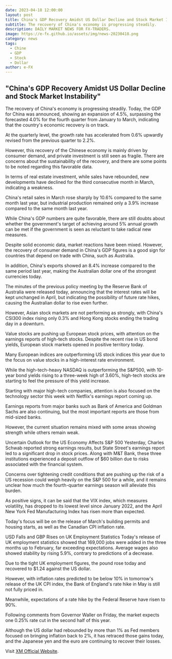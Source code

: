 ```yaml
---
date: 2023-04-18 12:00:00
layout: post
title: China's GDP Recovery Amidst US Dollar Decline and Stock Market Instability
subtitle: The recovery of China's economy is progressing steadily.
description: DAILY MARKET NEWS FOR FX-TRADERS.
image: https://e-fx.github.io/assets/img/news-20230418.png
category: news
tags:
  - Chine
  - GDP
  - Stock
  - Dollar
author: e-FX
---
```


##  "China's GDP Recovery Amidst US Dollar Decline and Stock Market Instability"

The recovery of China's economy is progressing steadily. Today, the GDP for China was announced, showing an expansion of 4.5%, surpassing the forecasted 4.0% for the fourth quarter from January to March, indicating that the country's economic recovery is on track.

At the quarterly level, the growth rate has accelerated from 0.6% upwardly revised from the previous quarter to 2.2%.

However, this recovery of the Chinese economy is mainly driven by consumer demand, and private investment is still seen as fragile. There are concerns about the sustainability of the recovery, and there are some points to be noted regarding this favorable data.

In terms of real estate investment, while sales have rebounded, new developments have declined for the third consecutive month in March, indicating a weakness.

China's retail sales in March rose sharply by 10.6% compared to the same month last year, but industrial production remained only a 3.9% increase compared to the same month last year.

While China's GDP numbers are quite favorable, there are still doubts about whether the government's target of achieving around 5% annual growth can be met if the government is seen as reluctant to take radical new measures.

Despite solid economic data, market reactions have been mixed. However, the recovery of consumer demand in China's GDP figures is a good sign for countries that depend on trade with China, such as Australia.

In addition, China's exports showed an 8.4% increase compared to the same period last year, making the Australian dollar one of the strongest currencies today.

The minutes of the previous policy meeting by the Reserve Bank of Australia were released today, announcing that the interest rates will be kept unchanged in April, but indicating the possibility of future rate hikes, causing the Australian dollar to rise even further.

However, Asian stock markets are not performing as strongly, with China's CSI300 index rising only 0.3% and Hong Kong stocks ending the trading day in a downturn.

Value stocks are pushing up European stock prices, with attention on the earnings reports of high-tech stocks. Despite the recent rise in US bond yields, European stock markets opened in positive territory today.

Many European indices are outperforming US stock indices this year due to the focus on value stocks in a high-interest rate environment.

While the high-tech-heavy NASDAQ is outperforming the S&P500, with 10-year bond yields rising to a three-week high of 3.60%, high-tech stocks are starting to feel the pressure of this yield increase.

Starting with major high-tech companies, attention is also focused on the technology sector this week with Netflix's earnings report coming up.

Earnings reports from major banks such as Bank of America and Goldman Sachs are also continuing, but the most important reports are those from mid-sized banks.

However, the current situation remains mixed with some areas showing strength while others remain weak.

Uncertain Outlook for the US Economy Affects S&P 500
Yesterday, Charles Schwab reported strong earnings results, but State Street's earnings report led to a significant drop in stock prices. Along with M&T Bank, these three institutions experienced a deposit outflow of $60 billion due to risks associated with the financial system.

Concerns over tightening credit conditions that are pushing up the risk of a US recession could weigh heavily on the S&P 500 for a while, and it remains unclear how much the fourth-quarter earnings season will alleviate this burden.

As positive signs, it can be said that the VIX index, which measures volatility, has dropped to its lowest level since January 2022, and the April New York Fed Manufacturing Index has risen more than expected.

Today's focus will be on the release of March's building permits and housing starts, as well as the Canadian CPI inflation rate.

USD Falls and GBP Rises on UK Employment Statistics
Today's release of UK employment statistics showed that 169,000 jobs were added in the three months up to February, far exceeding expectations. Average wages also showed stability by rising 5.9%, contrary to predictions of a decrease.

Due to the tight UK employment figures, the pound rose today and recovered to $1.24 against the US dollar.

However, with inflation rates predicted to be below 10% in tomorrow's release of the UK CPI index, the Bank of England's rate hike in May is still not fully priced in.

Meanwhile, expectations of a rate hike by the Federal Reserve have risen to 90%.

Following comments from Governor Waller on Friday, the market expects one 0.25% rate cut in the second half of this year.

Although the US dollar had rebounded by more than 1% as Fed members focused on bringing inflation back to 2%, it has retraced those gains today, and the Japanese yen and the euro are continuing to recover their losses.





Visit [XM Official Website](https://clicks.pipaffiliates.com/c?c=550036&l=en&p=0).